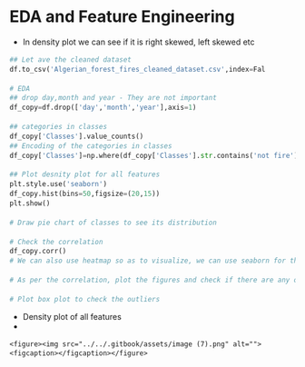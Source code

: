 # EDA and Feature Engineering

* In density plot we can see if it is right skewed, left skewed etc

```python
## Let ave the cleaned dataset
df.to_csv('Algerian_forest_fires_cleaned_dataset.csv',index=Fal

# EDA
## drop day,month and year - They are not important
df_copy=df.drop(['day','month','year'],axis=1)

## categories in classes
df_copy['Classes'].value_counts()
## Encoding of the categories in classes
df_copy['Classes']=np.where(df_copy['Classes'].str.contains('not fire'),0,1)

## Plot desnity plot for all features
plt.style.use('seaborn')
df_copy.hist(bins=50,figsize=(20,15))
plt.show()

# Draw pie chart of classes to see its distribution

# Check the correlation
df_copy.corr()
# We can also use heatmap so as to visualize, we can use seaborn for this

# As per the correlation, plot the figures and check if there are any observations

# Plot box plot to check the outliers
```

* Density plot of all features
*

    <figure><img src="../../.gitbook/assets/image (7).png" alt=""><figcaption></figcaption></figure>
